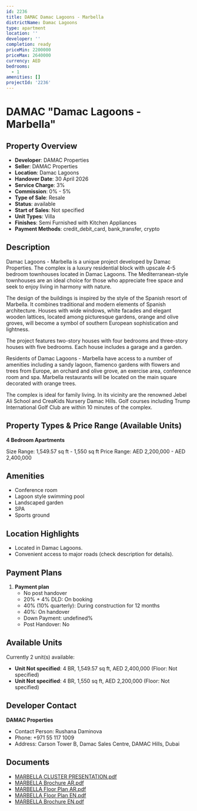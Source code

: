 ```yaml
---
id: 2236
title: DAMAC Damac Lagoons - Marbella
districtName: Damac Lagoons
type: apartment
location: ''
developer: ''
completion: ready
priceMin: 2200000
priceMax: 2640000
currency: AED
bedrooms:
  - 1
amenities: []
projectId: '2236'
---
```


# DAMAC "Damac Lagoons - Marbella"

## Property Overview
- **Developer**: DAMAC Properties
- **Seller**: DAMAC Properties
- **Location**: Damac Lagoons
- **Handover Date**: 30 April 2026
- **Service Charge**: 3%
- **Commission**: 0% - 5%
- **Type of Sale**: Resale
- **Status**: available
- **Start of Sales**: Not specified
- **Unit Types**: Villa
- **Finishes**: Semi Furnished with Kitchen Appliances
- **Payment Methods**: credit_debit_card, bank_transfer, crypto

## Description
Damac Lagoons - Marbella is a unique project developed by Damac Properties. The complex is a luxury residential block with upscale 4-5 bedroom townhouses located in Damac Lagoons. The Mediterranean-style townhouses are an ideal choice for those who appreciate free space and seek to enjoy living in harmony with nature.

The design of the buildings is inspired by the style of the Spanish resort of Marbella. It combines traditional and modern elements of Spanish architecture. Houses with wide windows, white facades and elegant wooden lattices, located among picturesque gardens, orange and olive groves, will become a symbol of southern European sophistication and lightness.

The project features two-story houses with four bedrooms and three-story houses with five bedrooms. Each house includes a garage and a garden.

Residents of Damac Lagoons - Marbella have access to a number of amenities including a sandy lagoon, flamenco gardens with flowers and trees from Europe, an orchard and olive grove, an exercise area, conference room and spa. Marbella restaurants will be located on the main square decorated with orange trees.

The complex is ideal for family living. In its vicinity are the renowned Jebel Ali School and CreaKids Nursery Damac Hills. Golf courses including Trump International Golf Club are within 10 minutes of the complex.

## Property Types & Price Range (Available Units)
**4 Bedroom Apartments**

Size Range: 1,549.57 sq ft - 1,550 sq ft
Price Range: AED 2,200,000 - AED 2,400,000

## Amenities
- Conference room
- Lagoon style swimming pool
- Landscaped garden
- SPA
- Sports ground

## Location Highlights
- Located in Damac Lagoons.
- Convenient access to major roads (check description for details).

## Payment Plans
1. **Payment plan**
   - No post handover
   - 20% + 4% DLD: On booking
   - 40% (10% quarterly): During construction for 12 months
   - 40%: On handover
   - Down Payment: undefined%
   - Post Handover: No

## Available Units
Currently 2 unit(s) available:
- **Unit Not specified**: 4 BR, 1,549.57 sq ft, AED 2,400,000 (Floor: Not specified)
- **Unit Not specified**: 4 BR, 1,550 sq ft, AED 2,200,000 (Floor: Not specified)

## Developer Contact
**DAMAC Properties**
- Contact Person: Rushana Daminova
- Phone: +971 55 117 1009
- Address: Carson Tower B, Damac Sales Centre, DAMAC Hills, Dubai

## Documents
- [MARBELLA CLUSTER PRESENTATION.pdf](https://cdn.geniemap.net/2024/06/19/28RucVBHievn3GfUoFBElrvVLAComFfBst4dG3dB.pdf)
- [MARBELLA Brochure AR.pdf](https://cdn.geniemap.net/2024/06/19/tJQDZOHmNJtfyMyc17VnyeHjNVJ4APOMlJlIS9ee.pdf)
- [MARBELLA Floor Plan AR.pdf](https://cdn.geniemap.net/2024/06/19/AAjhERODlRS7unognETc4clbQ7LtOjbyS04eJjno.pdf)
- [MARBELLA Floor Plan EN.pdf](https://cdn.geniemap.net/2024/06/19/SSvL0K675ya2yb97nwxz4BBesbV53eQNfdScTIUv.pdf)
- [MARBELLA Brochure EN.pdf](https://cdn.geniemap.net/2024/06/19/fseTax1xDZ0o2Nifr47x7AkUO2Uqc0Z0qQSNFpYB.pdf)
